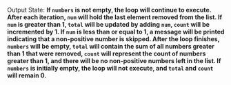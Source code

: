 Output State: **If `numbers` is not empty, the loop will continue to execute. After each iteration, `num` will hold the last element removed from the list. If `num` is greater than 1, `total` will be updated by adding `num`, `count` will be incremented by 1. If `num` is less than or equal to 1, a message will be printed indicating that a non-positive number is skipped. After the loop finishes, `numbers` will be empty, `total` will contain the sum of all numbers greater than 1 that were removed, `count` will represent the count of numbers greater than 1, and there will be no non-positive numbers left in the list. If `numbers` is initially empty, the loop will not execute, and `total` and `count` will remain 0.**